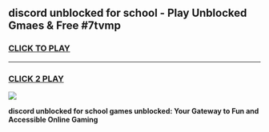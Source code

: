 
## discord unblocked for school - Play Unblocked Gmaes & Free #7tvmp
<h3>
<a href="https://news.freeplayer.one?title=discord_unblocked_for_school&ref=26F">CLICK TO PLAY</a></h3>
<hr>

<h3>
<a href="https://news.freeplayer.one?title=discord_unblocked_for_school&ref=26F">CLICK 2 PLAY</a>
  
</h3>

<a href="https://news.freeplayer.one?title=discord_unblocked_for_school&ref=26F/"><img src="https://clearcache.store/games.png"></a>


**discord unblocked for school games unblocked: Your Gateway to Fun and Accessible Online Gaming**
